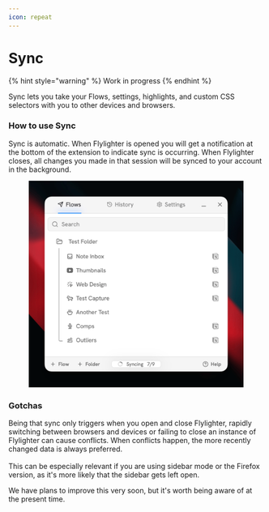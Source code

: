 ```yaml
---
icon: repeat
---
```


# Sync

{% hint style="warning" %}
Work in progress
{% endhint %}

Sync lets you take your Flows, settings, highlights, and custom CSS selectors with you to other devices and browsers.

### How to use Sync

Sync is automatic. When Flylighter is opened you will get a notification at the bottom of the extension to indicate sync is occurring. When Flylighter closes, all changes you made in that session will be synced to your account in the background.

<figure><img src="../.gitbook/assets/CleanShot 2025-01-26 at 15.03.15@2x.png" alt=""><figcaption></figcaption></figure>

### Gotchas

Being that sync only triggers when you open and close Flylighter, rapidly switching between browsers and devices or failing to close an instance of Flylighter can cause conflicts. When conflicts happen, the more recently changed data is always preferred.\
\
This can be especially relevant if you are using sidebar mode or the Firefox version, as it's more likely that the sidebar gets left open.

We have plans to improve this very soon, but it's worth being aware of at the present time.
